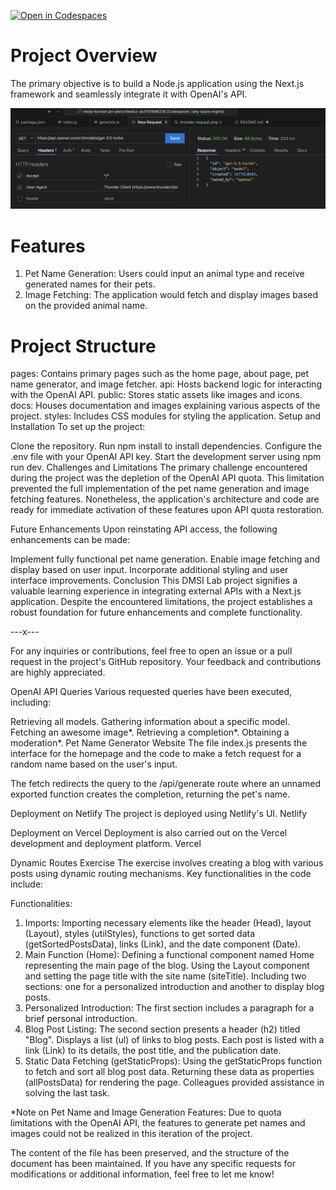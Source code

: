 [![Open in Codespaces](https://classroom.github.com/assets/launch-codespace-7f7980b617ed060a017424585567c406b6ee15c891e84e1186181d67ecf80aa0.svg)](https://classroom.github.com/open-in-codespaces?assignment_repo_id=12789701)


# Project Overview
The primary objective is to build a Node.js application using the Next.js framework and seamlessly integrate it with OpenAI's API.

![thunder-client](./img/thunder-request.png)

# Features

1. Pet Name Generation: Users could input an animal type and receive generated names for their pets.
2. Image Fetching: The application would fetch and display images based on the provided animal name.

# Project Structure

pages: Contains primary pages such as the home page, about page, pet name generator, and image fetcher.
api: Hosts backend logic for interacting with the OpenAI API.
public: Stores static assets like images and icons.
docs: Houses documentation and images explaining various aspects of the project.
styles: Includes CSS modules for styling the application.
Setup and Installation
To set up the project:

Clone the repository.
Run npm install to install dependencies.
Configure the .env file with your OpenAI API key.
Start the development server using npm run dev.
Challenges and Limitations
The primary challenge encountered during the project was the depletion of the OpenAI API quota. This limitation prevented the full implementation of the pet name generation and image fetching features. Nonetheless, the application's architecture and code are ready for immediate activation of these features upon API quota restoration.

Future Enhancements
Upon reinstating API access, the following enhancements can be made:

Implement fully functional pet name generation.
Enable image fetching and display based on user input.
Incorporate additional styling and user interface improvements.
Conclusion
This DMSI Lab project signifies a valuable learning experience in integrating external APIs with a Next.js application. Despite the encountered limitations, the project establishes a robust foundation for future enhancements and complete functionality.

---x---

For any inquiries or contributions, feel free to open an issue or a pull request in the project's GitHub repository. Your feedback and contributions are highly appreciated.

OpenAI API Queries
Various requested queries have been executed, including:

Retrieving all models.
Gathering information about a specific model.
Fetching an awesome image*.
Retrieving a completion*.
Obtaining a moderation*.
Pet Name Generator Website
The file index.js presents the interface for the homepage and the code to make a fetch request for a random name based on the user's input.

The fetch redirects the query to the /api/generate route where an unnamed exported function creates the completion, returning the pet's name.

Deployment on Netlify
The project is deployed using Netlify's UI.
Netlify

Deployment on Vercel
Deployment is also carried out on the Vercel development and deployment platform.
Vercel

Dynamic Routes Exercise
The exercise involves creating a blog with various posts using dynamic routing mechanisms. Key functionalities in the code include:

Functionalities:
1. Imports:
Importing necessary elements like the header (Head), layout (Layout), styles (utilStyles), functions to get sorted data (getSortedPostsData), links (Link), and the date component (Date).
2. Main Function (Home):
Defining a functional component named Home representing the main page of the blog.
Using the Layout component and setting the page title with the site name (siteTitle).
Including two sections: one for a personalized introduction and another to display blog posts.
3. Personalized Introduction:
The first section includes a paragraph for a brief personal introduction.
4. Blog Post Listing:
The second section presents a header (h2) titled "Blog".
Displays a list (ul) of links to blog posts.
Each post is listed with a link (Link) to its details, the post title, and the publication date.
5. Static Data Fetching (getStaticProps):
Using the getStaticProps function to fetch and sort all blog post data.
Returning these data as properties (allPostsData) for rendering the page.
Colleagues provided assistance in solving the last task.

*Note on Pet Name and Image Generation Features: Due to quota limitations with the OpenAI API, the features to generate pet names and images could not be realized in this iteration of the project.

The content of the file has been preserved, and the structure of the document has been maintained. If you have any specific requests for modifications or additional information, feel free to let me know!